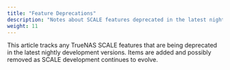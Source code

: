 ```yaml
---
title: "Feature Deprecations"
description: "Notes about SCALE features deprecated in the latest nightly releases."
weight: 11
---
```


This article tracks any TrueNAS SCALE features that are being deprecated in the latest nightly development versions.
Items are added and possibly removed as SCALE development continues to evolve.
